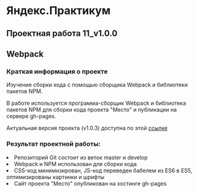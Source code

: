 
# Яндекс.Практикум

  

## Проектная работа 11_v1.0.0

## Webpack

  

### Краткая информация о проекте

Изучение сборки кода с помощью сборщика Webpack и библиотеки пакетов NPM.

  
  

В работе используется программа-сборщик Webpack и библиотека пакетов NPM для сборки кода проекта "Место" и публикации на сервере gh-pages.

  
  

Актуальная версия проекта (v1.0.3) доступна по этой [ссылке](https://lsnsky.github.io/yandex_project_11_webpack/)

  

### Результат проектной работы:

 
<li>
Репозиторий Git состоит из веток master и develop
<li>
Webpack и NPM использован для сборки кода
<li>
CSS-код минимизирован, JS-код переведен бабелем из ES6 в ES5, оптимизированы картинки и шрифты
<li>
Сайт проекта "Место" опубликован на хостинге gh-pages
